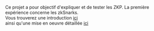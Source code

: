 Ce projet a pour objectif d'expliquer et de tester les ZKP. La première expérience concerne les zkSnarks.   
Vous trouverez une introduction [ici](zkSnark-Intro)  
ainsi qu'une mise en oeuvre détaillée [ici](groth16)  


